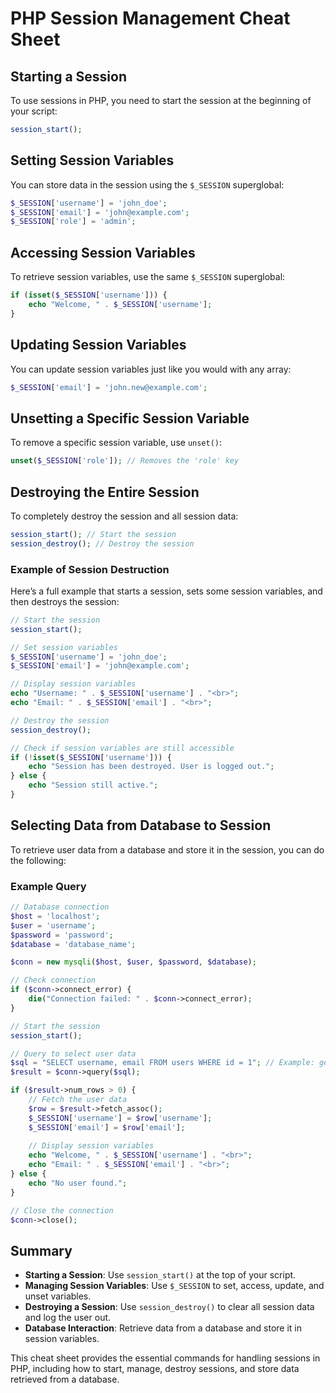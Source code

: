 
# PHP Session Management Cheat Sheet

## Starting a Session

To use sessions in PHP, you need to start the session at the beginning of your script:

```php
session_start();
```

## Setting Session Variables

You can store data in the session using the `$_SESSION` superglobal:

```php
$_SESSION['username'] = 'john_doe';
$_SESSION['email'] = 'john@example.com';
$_SESSION['role'] = 'admin';
```

## Accessing Session Variables

To retrieve session variables, use the same `$_SESSION` superglobal:

```php
if (isset($_SESSION['username'])) {
    echo "Welcome, " . $_SESSION['username'];
}
```

## Updating Session Variables

You can update session variables just like you would with any array:

```php
$_SESSION['email'] = 'john.new@example.com';
```

## Unsetting a Specific Session Variable

To remove a specific session variable, use `unset()`:

```php
unset($_SESSION['role']); // Removes the 'role' key
```

## Destroying the Entire Session

To completely destroy the session and all session data:

```php
session_start(); // Start the session
session_destroy(); // Destroy the session
```

### Example of Session Destruction

Here’s a full example that starts a session, sets some session variables, and then destroys the session:

```php
// Start the session
session_start();

// Set session variables
$_SESSION['username'] = 'john_doe';
$_SESSION['email'] = 'john@example.com';

// Display session variables
echo "Username: " . $_SESSION['username'] . "<br>";
echo "Email: " . $_SESSION['email'] . "<br>";

// Destroy the session
session_destroy();

// Check if session variables are still accessible
if (!isset($_SESSION['username'])) {
    echo "Session has been destroyed. User is logged out.";
} else {
    echo "Session still active.";
}
```

## Selecting Data from Database to Session

To retrieve user data from a database and store it in the session, you can do the following:

### Example Query

```php
// Database connection
$host = 'localhost';
$user = 'username';
$password = 'password';
$database = 'database_name';

$conn = new mysqli($host, $user, $password, $database);

// Check connection
if ($conn->connect_error) {
    die("Connection failed: " . $conn->connect_error);
}

// Start the session
session_start();

// Query to select user data
$sql = "SELECT username, email FROM users WHERE id = 1"; // Example: getting user with id = 1
$result = $conn->query($sql);

if ($result->num_rows > 0) {
    // Fetch the user data
    $row = $result->fetch_assoc();
    $_SESSION['username'] = $row['username'];
    $_SESSION['email'] = $row['email'];
    
    // Display session variables
    echo "Welcome, " . $_SESSION['username'] . "<br>";
    echo "Email: " . $_SESSION['email'] . "<br>";
} else {
    echo "No user found.";
}

// Close the connection
$conn->close();
```

## Summary

- **Starting a Session**: Use `session_start()` at the top of your script.
- **Managing Session Variables**: Use `$_SESSION` to set, access, update, and unset variables.
- **Destroying a Session**: Use `session_destroy()` to clear all session data and log the user out.
- **Database Interaction**: Retrieve data from a database and store it in session variables.

This cheat sheet provides the essential commands for handling sessions in PHP, including how to start, manage, destroy sessions, and store data retrieved from a database.
